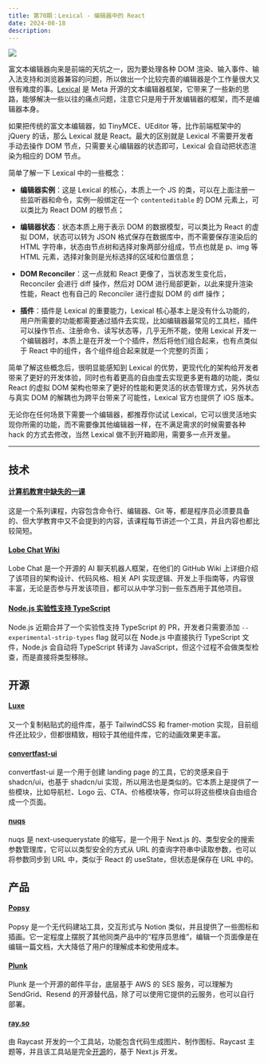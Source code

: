 ```yaml
---
title: 第70期：Lexical - 编辑器中的 React
date: 2024-08-18
description:
---
```


![](/static/weekly/issue-70-cover.jpg)

富文本编辑器向来是前端的天坑之一，因为要处理各种 DOM 渲染、输入事件、输入法支持和浏览器兼容的问题，所以做出一个比较完善的编辑器是个工作量很大又很有难度的事。[Lexical](https://lexical.dev/) 是 Meta 开源的文本编辑器框架，它带来了一些新的思路，能够解决一些以往的痛点问题，注意它只是用于开发编辑器的框架，而不是编辑器本身。

如果把传统的富文本编辑器，如 TinyMCE、UEditor 等，比作前端框架中的 jQuery 的话，那么 Lexical 就是 React。最大的区别就是 Lexical 不需要开发者手动去操作 DOM 节点，只需要关心编辑器的状态即可，Lexical 会自动把状态渲染为相应的 DOM 节点。

简单了解一下 Lexical 中的一些概念：

- **编辑器实例**：这是 Lexical 的核心，本质上一个 JS 的类，可以在上面注册一些监听器和命令，实例一般绑定在一个 `contenteditable` 的 DOM 元素上，可以类比为 React DOM 的根节点；

- **编辑器状态**：状态本质上用于表示 DOM 的数据模型，可以类比为 React 的虚拟 DOM，状态可以转为 JSON 格式保存在数据库中，而不需要保存渲染后的 HTML 字符串，状态由节点树和选择对象两部分组成，节点也就是 p、img 等 HTML 元素，选择对象则是光标选择的区域和位置信息；

- **DOM Reconciler**：这一点就和 React 更像了，当状态发生变化后，Reconciler 会进行 diff 操作，然后对 DOM 进行局部更新，以此来提升渲染性能，React 也有自己的 Reconciler 进行虚拟 DOM 的 diff 操作；

- **插件**：插件是 Lexical 的重要能力，Lexical 核心基本上是没有什么功能的，用户所需要的功能都需要通过插件去实现，比如编辑器最常见的工具栏，插件可以操作节点、注册命令、读写状态等，几乎无所不能，使用 Lexical 开发一个编辑器时，本质上是在开发一个个插件，然后将他们组合起来，也有点类似于 React 中的组件，各个组件组合起来就是一个完整的页面；

简单了解这些概念后，很明显能感知到 Lexical 的优势，更现代化的架构给开发者带来了更好的开发体验，同时也有着更高的自由度去实现更多更有趣的功能，类似 React 的虚拟 DOM 架构也带来了更好的性能和更灵活的状态管理方式，另外状态与真实 DOM 的解耦也为跨平台带来了可能性，Lexical 官方也提供了 iOS 版本。

无论你在任何场景下需要一个编辑器，都推荐你试试 Lexical，它可以很灵活地实现你所需的功能，而不需要像其他编辑器一样，在不满足需求的时候需要各种 hack 的方式去修改，当然 Lexical 做不到开箱即用，需要多一点开发量。

<hr />

## 技术

#### [计算机教育中缺失的一课](https://missing-semester-cn.github.io/)

这是一个系列课程，内容包含命令行、编辑器、Git 等，都是程序员必须要具备的、但大学教育中又不会提到的内容，该课程每节讲述一个工具，并且内容也都比较简短。

#### [Lobe Chat Wiki](https://github.com/lobehub/lobe-chat/wiki/)

Lobe Chat 是一个开源的 AI 聊天机器人框架，在他们的 GitHub Wiki 上详细介绍了该项目的架构设计、代码风格、相关 API 实现逻辑、开发上手指南等，内容很丰富，无论是否参与开发该项目，都可以从中学习到一些东西用于其他项目。

#### [Node.js 实验性支持 TypeScript](https://github.com/nodejs/node/pull/53725)

Node.js 近期合并了一个实验性支持 TypeScript 的 PR，开发者只需要添加 `--experimental-strip-types` flag 就可以在 Node.js 中直接执行 TypeScript 文件，Node.js 会自动将 TypeScript 转译为 JavaScript，但这个过程不会做类型检查，而是直接将类型移除。

## 开源

#### [Luxe](https://github.com/guhrodriguess/luxe)

又一个复制粘贴式的组件库，基于 TailwindCSS 和 framer-motion 实现，目前组件还比较少，但都很精致，相较于其他组件库，它的动画效果更丰富。

#### [convertfast-ui](https://github.com/ObservedObserver/convertfast-ui)

convertfast-ui 是一个用于创建 landing page 的工具，它的灵感来自于 shadcn/ui，也基于 shadcn/ui 实现，所以用法也是类似的。它本质上是提供了一些模块，比如导航栏、Logo 云、CTA、价格模块等，你可以将这些模块自由组合成一个页面。

#### [nuqs](https://github.com/47ng/nuqs)

nuqs 是 next-usequerystate 的缩写，是一个用于 Next.js 的、类型安全的搜索参数管理库，它可以以类型安全的方式从 URL 的查询字符串中读取参数，也可以将参数同步到 URL 中，类似于 React 的 useState，但状态是保存在 URL 中的。

## 产品

#### [Popsy](https://popsy.co/)

Popsy 是一个无代码建站工具，交互形式与 Notion 类似，并且提供了一些图标和插画。它一定程度上摆脱了其他同类产品中的“程序员思维”，编辑一个页面像是在编辑一篇文档，大大降低了用户的理解成本和使用成本。

#### [Plunk](hhttps://www.useplunk.com/)

Plunk 是一个开源的邮件平台，底层基于 AWS 的 SES 服务，可以理解为 SendGrid、Resend 的开源替代品，除了可以使用它提供的云服务，也可以自行部署。

#### [ray.so](https://ray.so/)

由 Raycast 开发的一个工具站，功能包含代码生成图片、制作图标、Raycast 主题等，并且该工具站是完全[开源](https://github.com/raycast/ray-so)的，基于 Next.js 开发。

